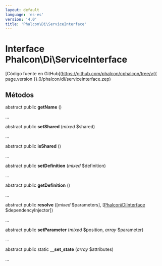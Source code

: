 ```yaml
---
layout: default
language: 'es-es'
version: '4.0'
title: 'Phalcon\Di\ServiceInterface'
---
```


# Interface **Phalcon\Di\ServiceInterface**

[Código fuente en GitHub](https://github.com/phalcon/cphalcon/tree/v{{ page.version }}.0/phalcon/di/serviceinterface.zep)

## Métodos

abstract public **getName** ()

...

abstract public **setShared** (*mixed* $shared)

...

abstract public **isShared** ()

...

abstract public **setDefinition** (*mixed* $definition)

...

abstract public **getDefinition** ()

...

abstract public **resolve** ([*mixed* $parameters], [[Phalcon\DiInterface](Phalcon_DiInterface) $dependencyInjector])

...

abstract public **setParameter** (*mixed* $position, *array* $parameter)

...

abstract public static **__set_state** (*array* $attributes)

...
